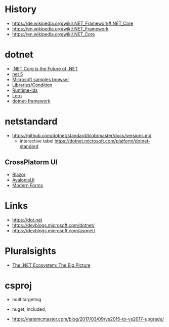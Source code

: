 
# History

* https://de.wikipedia.org/wiki/.NET_Framework#.NET_Core
* https://en.wikipedia.org/wiki/.NET_Framework
* https://en.wikipedia.org/wiki/.NET_Core



# dotnet

* [.NET Core is the Future of .NET](https://devblogs.microsoft.com/dotnet/net-core-is-the-future-of-net/)
* [net 5](https://devblogs.microsoft.com/dotnet/introducing-net-5/)
* [Microsoft samples browser](https://docs.microsoft.com/de-de/samples/browse/)
* [Libraries/Condition](https://docs.microsoft.com/en-us/dotnet/core/tutorials/libraries)
* [Runtime-Ids](https://docs.microsoft.com/de-de/dotnet/core/rid-catalog)
* [Lern](https://dotnet.microsoft.com/learn)
* [dotnet-framework](https://www.youtube.com/watch?v=79UWvR734wI)

# netstandard 

* https://github.com/dotnet/standard/blob/master/docs/versions.md
  * interactive tabel https://dotnet.microsoft.com/platform/dotnet-standard


## CrossPlatorm UI

* [Blazor](https://blazor.net)
* [AvaloniaUI](https://github.com/AvaloniaUI/Avalonia)
* [Modern Forms](https://github.com/jpobst/Modern.Forms)

# Links

* https://dot.net
* https://devblogs.microsoft.com/dotnet/
* https://devblogs.microsoft.com/aspnet/



# Pluralsights

* [The .NET Ecosystem: The Big Picture](https://app.pluralsight.com/library/courses/dotnet-ecosystem-big-picture/table-of-contents)


# csproj

* multitargeting
* nuget, included,


* https://natemcmaster.com/blog/2017/03/09/vs2015-to-vs2017-upgrade/
